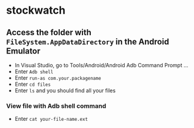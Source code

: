 # stockwatch

## Access the folder with `FileSystem.AppDataDirectory` in the Android Emulator
- In Visual Studio, go to Tools/Android/Android Adb Command Prompt ...
- Enter `Adb shell`
- Enter `run-as com.your.packagename`
- Enter `cd files`
- Enter `ls` and you should find all your files

### View file with Adb shell command
- Enter `cat your-file-name.ext`
